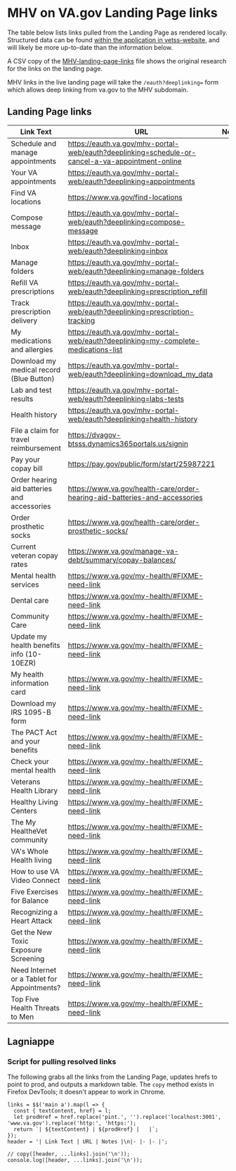 # MHV on VA.gov Landing Page links

The table below lists links pulled from the Landing Page as rendered locally. Structured data can be found [within the application in vetss-website](https://github.com/department-of-veterans-affairs/vets-website/tree/main/src/applications/mhv/landing-page), and will likely be more up-to-date than the information below.

A CSV copy of the [MHV-landing-page-links](MHV-landing-page-links.csv) file shows the original research for the links on the landing page.

MHV links in the live landing page will take the `/eauth?deeplinking=` form which allows deep linking from va.gov to the MHV subdomain.

## Landing Page links

| Link Text | URL | Notes |
|- |- |- |
| Schedule and manage appointments | https://eauth.va.gov/mhv-portal-web/eauth?deeplinking=schedule-or-cancel-a-va-appointment-online |   |
| Your VA appointments | https://eauth.va.gov/mhv-portal-web/eauth?deeplinking=appointments |   |
| Find VA locations | https://www.va.gov/find-locations |   |
| Compose message | https://eauth.va.gov/mhv-portal-web/eauth?deeplinking=compose-message |   |
| Inbox | https://eauth.va.gov/mhv-portal-web/eauth?deeplinking=inbox |   |
| Manage folders | https://eauth.va.gov/mhv-portal-web/eauth?deeplinking=manage-folders |   |
| Refill VA prescriptions | https://eauth.va.gov/mhv-portal-web/eauth?deeplinking=prescription_refill |   |
| Track prescription delivery | https://eauth.va.gov/mhv-portal-web/eauth?deeplinking=prescription-tracking |   |
| My medications and allergies | https://eauth.va.gov/mhv-portal-web/eauth?deeplinking=my-complete-medications-list |   |
| Download my medical record (Blue Button) | https://eauth.va.gov/mhv-portal-web/eauth?deeplinking=download_my_data |   |
| Lab and test results | https://eauth.va.gov/mhv-portal-web/eauth?deeplinking=labs-tests |   |
| Health history | https://eauth.va.gov/mhv-portal-web/eauth?deeplinking=health-history |   |
| File a claim for travel reimbursement | https://dvagov-btsss.dynamics365portals.us/signin |   |
| Pay your copay bill | https://pay.gov/public/form/start/25987221 |   |
| Order hearing aid batteries and accessories | https://www.va.gov/health-care/order-hearing-aid-batteries-and-accessories |   |
| Order prosthetic socks | https://www.va.gov/health-care/order-prosthetic-socks/ |   |
| Current veteran copay rates | https://www.va.gov/manage-va-debt/summary/copay-balances/ |   |
| Mental health services | https://www.va.gov/my-health/#FIXME-need-link |   |
| Dental care | https://www.va.gov/my-health/#FIXME-need-link |   |
| Community Care | https://www.va.gov/my-health/#FIXME-need-link |   |
| Update my health benefits info (10-10EZR) | https://www.va.gov/my-health/#FIXME-need-link |   |
| My health information card | https://www.va.gov/my-health/#FIXME-need-link |   |
| Download my IRS 1095-B form | https://www.va.gov/my-health/#FIXME-need-link |   |
| The PACT Act and your benefits | https://www.va.gov/my-health/#FIXME-need-link |   |
| Check your mental health | https://www.va.gov/my-health/#FIXME-need-link |   |
| Veterans Health Library | https://www.va.gov/my-health/#FIXME-need-link |   |
| Healthy Living Centers | https://www.va.gov/my-health/#FIXME-need-link |   |
| The My HealtheVet community | https://www.va.gov/my-health/#FIXME-need-link |   |
| VA's Whole Health living | https://www.va.gov/my-health/#FIXME-need-link |   |
| How to use VA Video Connect | https://www.va.gov/my-health/#FIXME-need-link |   |
| Five Exercises for Balance | https://www.va.gov/my-health/#FIXME-need-link |   |
| Recognizing a Heart Attack | https://www.va.gov/my-health/#FIXME-need-link |   |
| Get the New Toxic Exposure Screening | https://www.va.gov/my-health/#FIXME-need-link |   |
| Need Internet or a Tablet for Appointments? | https://www.va.gov/my-health/#FIXME-need-link |   |
| Top Five Health Threats to Men | https://www.va.gov/my-health/#FIXME-need-link |   |

## Lagniappe

### Script for pulling resolved links

The following grabs all the links from the Landing Page, updates hrefs to point to prod, and outputs a markdown table. The `copy` method exists in Firefox DevTools; it doesn't appear to work in Chrome.

```
links = $$('main a').map(l => {
  const { textContent, href} = l;
  let prodHref = href.replace('pint.', '').replace('localhost:3001', 'www.va.gov').replace('http:', 'https:');
  return `| ${textContent} | ${prodHref} |   |`;
});
header = '| Link Text | URL | Notes |\n|- |- |- |';

// copy([header, ...links].join('\n'));
console.log([header, ...links].join('\n'));
```
